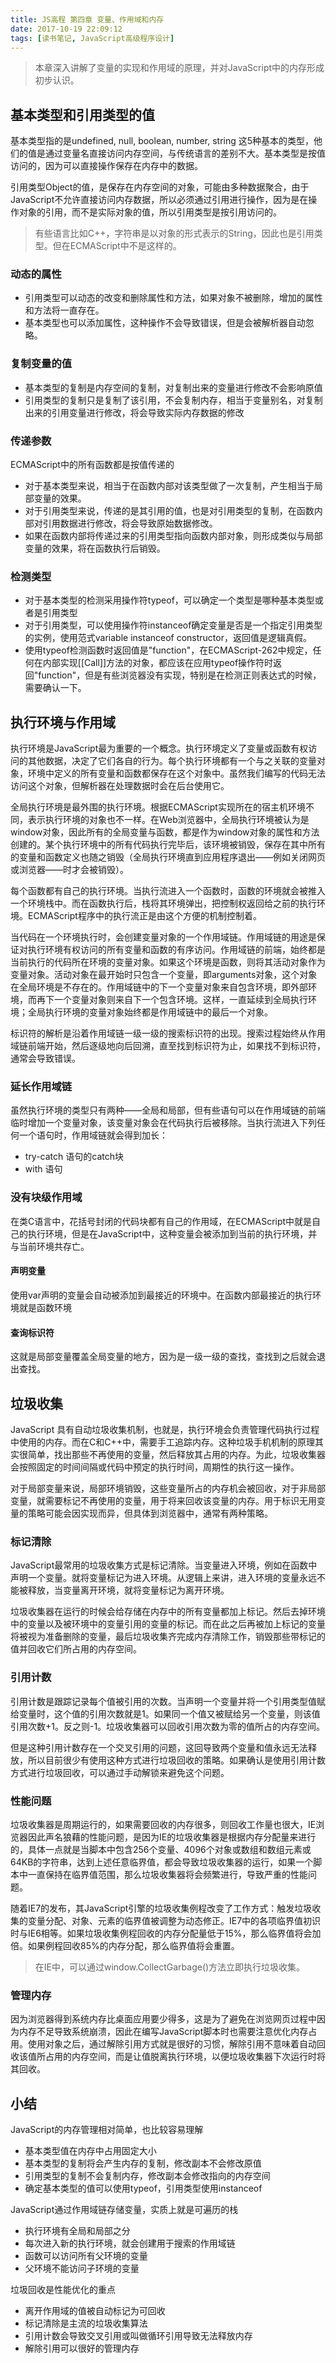 ```yaml
---
title: JS高程 第四章 变量、作用域和内存
date: 2017-10-19 22:09:12
tags: [读书笔记, JavaScript高级程序设计]
---
```

> 本章深入讲解了变量的实现和作用域的原理，并对JavaScript中的内存形成初步认识。
<!--more-->
## 基本类型和引用类型的值

基本类型指的是undefined, null, boolean, number, string 这5种基本的类型，他们的值是通过变量名直接访问内存空间，与传统语言的差别不大。基本类型是按值访问的，因为可以直接操作保存在内存中的数据。

引用类型Object的值，是保存在内存空间的对象，可能由多种数据聚合，由于JavaScript不允许直接访问内存数据，所以必须通过引用进行操作，因为是在操作对象的引用，而不是实际对象的值，所以引用类型是按引用访问的。

> 有些语言比如C++，字符串是以对象的形式表示的String，因此也是引用类型。但在ECMAScript中不是这样的。

### 动态的属性

- 引用类型可以动态的改变和删除属性和方法，如果对象不被删除，增加的属性和方法将一直存在。
- 基本类型也可以添加属性，这种操作不会导致错误，但是会被解析器自动忽略。

### 复制变量的值

- 基本类型的复制是内存空间的复制，对复制出来的变量进行修改不会影响原值
- 引用类型的复制只是复制了该引用，不会复制内存，相当于变量别名，对复制出来的引用变量进行修改，将会导致实际内存数据的修改

### 传递参数

ECMAScript中的所有函数都是按值传递的

- 对于基本类型来说，相当于在函数内部对该类型做了一次复制，产生相当于局部变量的效果。
- 对于引用类型来说，传递的是其引用的值，也是对引用类型的复制，在函数内部对引用数据进行修改，将会导致原始数据修改。
- 如果在函数内部将传递过来的引用类型指向函数内部对象，则形成类似与局部变量的效果，将在函数执行后销毁。

### 检测类型

- 对于基本类型的检测采用操作符typeof，可以确定一个类型是哪种基本类型或者是引用类型
- 对于引用类型，可以使用操作符instanceof确定变量是否是一个指定引用类型的实例，使用范式variable instanceof constructor，返回值是逻辑真假。
- 使用typeof检测函数时返回值是"function"，在ECMAScript-262中规定，任何在内部实现[[Call]]方法的对象，都应该在应用typeof操作符时返回"function"，但是有些浏览器没有实现，特别是在检测正则表达式的时候，需要确认一下。

## 执行环境与作用域

执行环境是JavaScript最为重要的一个概念。执行环境定义了变量或函数有权访问的其他数据，决定了它们各自的行为。每个执行环境都有一个与之关联的变量对象，环境中定义的所有变量和函数都保存在这个对象中。虽然我们编写的代码无法访问这个对象，但解析器在处理数据时会在后台使用它。

全局执行环境是最外围的执行环境。根据ECMAScript实现所在的宿主机环境不同，表示执行环境的对象也不一样。在Web浏览器中，全局执行环境被认为是window对象，因此所有的全局变量与函数，都是作为window对象的属性和方法创建的。某个执行环境中的所有代码执行完毕后，该环境被销毁，保存在其中所有的变量和函数定义也随之销毁（全局执行环境直到应用程序退出——例如关闭网页或浏览器——时才会被销毁）。

每个函数都有自己的执行环境。当执行流进入一个函数时，函数的环境就会被推入一个环境栈中。而在函数执行后，栈将其环境弹出，把控制权返回给之前的执行环境。ECMAScript程序中的执行流正是由这个方便的机制控制着。

当代码在一个环境执行时，会创建变量对象的一个作用域链。作用域链的用途是保证对执行环境有权访问的所有变量和函数的有序访问。作用域链的前端，始终都是当前执行的代码所在环境的变量对象。如果这个环境是函数，则将其活动对象作为变量对象。活动对象在最开始时只包含一个变量，即arguments对象，这个对象在全局环境是不存在的。作用域链中的下一个变量对象来自包含环境，即外部环境，而再下一个变量对象则来自下一个包含环境。这样，一直延续到全局执行环境；全局执行环境的变量对象始终都是作用域链中的最后一个对象。

标识符的解析是沿着作用域链一级一级的搜索标识符的出现。搜索过程始终从作用域链前端开始，然后逐级地向后回溯，直至找到标识符为止，如果找不到标识符，通常会导致错误。

### 延长作用域链
 
 虽然执行环境的类型只有两种——全局和局部，但有些语句可以在作用域链的前端临时增加一个变量对象，该变量对象会在代码执行后被移除。当执行流进入下列任何一个语句时，作用域链就会得到加长：
 
 - try-catch 语句的catch块
 - with 语句
 
### 没有块级作用域

在类C语言中，花括号封闭的代码块都有自己的作用域，在ECMAScript中就是自己的执行环境，但是在JavaScript中，这种变量会被添加到当前的执行环境，并与当前环境共存亡。

#### 声明变量

使用var声明的变量会自动被添加到最接近的环境中。在函数内部最接近的执行环境就是函数环境

#### 查询标识符

这就是局部变量覆盖全局变量的地方，因为是一级一级的查找，查找到之后就会退出查找。

## 垃圾收集

JavaScript 具有自动垃圾收集机制，也就是，执行环境会负责管理代码执行过程中使用的内存。而在C和C++中，需要手工追踪内存。这种垃圾手机机制的原理其实很简单，找出那些不再使用的变量，然后释放其占用的内存。为此，垃圾收集器会按照固定的时间间隔或代码中预定的执行时间，周期性的执行这一操作。

对于局部变量来说，局部环境销毁，这些变量所占的内存机会被回收，对于非局部变量，就需要标记不再使用的变量，用于将来回收该变量的内存。用于标识无用变量的策略可能会因实现而异，但具体到浏览器中，通常有两种策略。

### 标记清除

JavaScript最常用的垃圾收集方式是标记清除。当变量进入环境，例如在函数中声明一个变量。就将变量标记为进入环境。从逻辑上来讲，进入环境的变量永远不能被释放，当变量离开环境，就将变量标记为离开环境。

垃圾收集器在运行的时候会给存储在内存中的所有变量都加上标记。然后去掉环境中的变量以及被环境中的变量引用的变量的标记。而在此之后再被加上标记的变量将被视为准备删除的变量，最后垃圾收集齐完成内存清除工作，销毁那些带标记的值并回收它们所占用的内存空间。

### 引用计数

引用计数是跟踪记录每个值被引用的次数。当声明一个变量并将一个引用类型值赋给变量时，这个值的引用次数就是1。如果同一个值又被赋给另一个变量，则该值引用次数+1。反之则-1。垃圾收集器可以回收引用次数为零的值所占的内存空间。

但是这种引用计数存在一个交叉引用的问题，这回导致两个变量和值永远无法释放，所以目前很少有使用这种方式进行垃圾回收的策略。如果确认是使用引用计数方式进行垃圾回收，可以通过手动解锁来避免这个问题。

### 性能问题

垃圾收集器是周期运行的，如果需要回收的内存很多，则回收工作量也很大，IE浏览器因此声名狼藉的性能问题，是因为IE的垃圾收集器是根据内存分配量来进行的，具体一点就是当脚本中包含256个变量、4096个对象或数组和数组元素或64KB的字符串，达到上述任意临界值，都会导致垃圾收集器的运行，如果一个脚本中一直保持在临界值范围，那么垃圾收集器将会频繁进行，导致严重的性能问题。

随着IE7的发布，其JavaScript引擎的垃圾收集例程改变了工作方式：触发垃圾收集的变量分配、对象、元素的临界值被调整为动态修正。IE7中的各项临界值初识时与IE6相等。如果垃圾收集例程回收的内存分配量低于15%，那么临界值将会加倍。如果例程回收85%的内存分配，那么临界值将会重置。

> 在IE中，可以通过window.CollectGarbage()方法立即执行垃圾收集。

### 管理内存

因为浏览器得到系统内存比桌面应用要少得多，这是为了避免在浏览网页过程中因为内存不足导致系统崩溃，因此在编写JavaScript脚本时也需要注意优化内存占用。使用对象之后，通过解除引用方式就是很好的习惯，解除引用不意味着自动回收该值所占用的内存空间，而是让值脱离执行环境，以便垃圾收集器下次运行时将其回收。

## 小结

JavaScript的内存管理相对简单，也比较容易理解

- 基本类型值在内存中占用固定大小
- 基本类型的复制将会产生内存的复制，修改副本不会修改原值
- 引用类型的复制不会复制内存，修改副本会修改指向的内存空间
- 确定基本类型的值可以使用typeof，引用类型使用instanceof

JavaScript通过作用域链存储变量，实质上就是可遍历的栈

- 执行环境有全局和局部之分
- 每次进入新的执行环境，就会创建用于搜索的作用域链
- 函数可以访问所有父环境的变量
- 父环境不能访问子环境的变量

垃圾回收是性能优化的重点

- 离开作用域的值被自动标记为可回收
- 标记清除是主流的垃圾收集算法
- 引用计数会导致交叉引用或叫做循环引用导致无法释放内存
- 解除引用可以很好的管理内存


